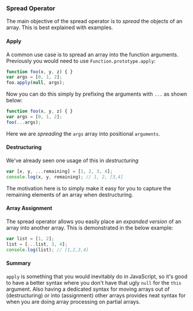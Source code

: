 ### Spread Operator

The main objective of the spread operator is to *spread* the objects of an array. This is best explained with examples.

#### Apply
A common use case is to spread an array into the function arguments. Previously you would need to use `Function.prototype.apply`: 

```ts
function foo(x, y, z) { }
var args = [0, 1, 2];
foo.apply(null, args);
```

Now you can do this simply by prefixing the arguments with `...` as shown below: 

```ts
function foo(x, y, z) { }
var args = [0, 1, 2];
foo(...args);
```

Here we are *spreading* the `args` array into positional `arguments`.

#### Destructuring
We've already seen one usage of this in *destructuring* 

```ts
var [x, y, ...remaining] = [1, 2, 3, 4];
console.log(x, y, remaining); // 1, 2, [3,4]
```
The motivation here is to simply make it easy for you to capture the remaining elements of an array when destructuring.

#### Array Assignment
The spread operator allows you easily place an *expanded version* of an array into another array. This is demonstrated in the below example: 

```ts
var list = [1, 2];
list = [...list, 3, 4];
console.log(list); // [1,2,3,4]
```

#### Summary
`apply` is something that you would inevitably do in JavaScript, so it's good to have a better syntax where you don't have that ugly `null` for the `this` argument. Also having a dedicated syntax for moving arrays out of (destructuring) or into (assignment) other arrays provides neat syntax for when you are doing array processing on partial arrays.



